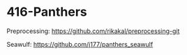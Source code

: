# 416-Panthers

Preprocessing: https://github.com/rikakal/preprocessing-git

Seawulf: https://github.com/j177/panthers_seawulf 
